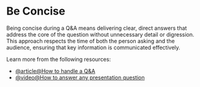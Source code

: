 # Be Concise

Being concise during a Q&A means delivering clear, direct answers that address the core of the question without unnecessary detail or digression. This approach respects the time of both the person asking and the audience, ensuring that key information is communicated effectively.

Learn more from the following resources:

- [@article@How to handle a Q&A](https://anthonysanni.com/blog/3-common-difficult-q-session-questions-turn-advantage)
- [@video@How to answer any presentation question](https://www.youtube.com/watch?v=lfiNFNTwFGU)